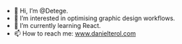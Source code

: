 - 👋 Hi, I’m @Detege.
- 👀 I’m interested in optimising graphic design workflows.
- 🌱 I’m currently learning React.
- 📫 How to reach me: www.danielterol.com

<!---
Detege/Detege is a ✨ special ✨ repository because its `README.md` (this file) appears on your GitHub profile.
You can click the Preview link to take a look at your changes.
--->
